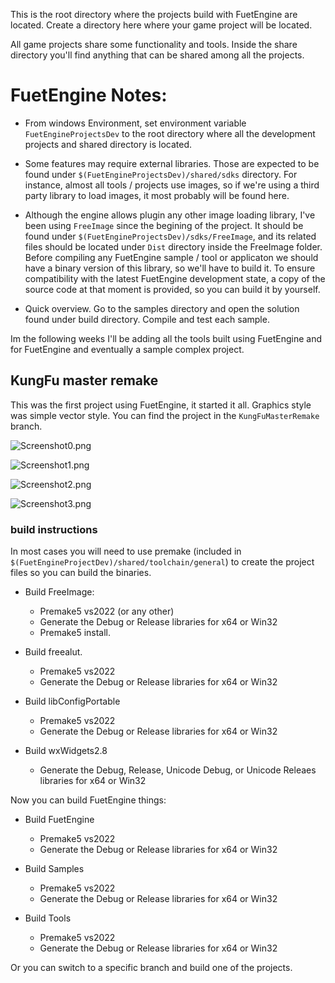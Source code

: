 This is the root directory where the projects build with FuetEngine are located.
Create a directory here where your game project will be located.

All game projects share some functionality and tools. Inside the share directory you'll find anything that can be shared among all the projects.

# FuetEngine Notes:

- From windows Environment, set environment variable ```FuetEngineProjectsDev``` to the root directory where all the development projects and shared directory is located.

- Some features may require external libraries. Those are expected to be found under 
```$(FuetEngineProjectsDev)/shared/sdks``` directory. For instance, almost all tools / projects use images, so if we're using a third party library to load images, it most probably will be found here.

- Although the engine allows plugin any other image loading library, I've been using ```FreeImage``` since the begining of the project. It should be found under ```$(FuetEngineProjectsDev)/sdks/FreeImage```, and its related files should be located under ```Dist``` directory inside the FreeImage folder. Before compiling any FuetEngine sample / tool or applicaton we should have a binary version of this library, so we'll have to build it. To ensure compatibility with the latest FuetEngine development state, a copy of the source code at that moment is provided, so you can build it by yourself.

- Quick overview. Go to the samples directory and open the solution found under build directory. Compile and test each sample.

Im the following weeks I'll be adding all the tools built using FuetEngine and for FuetEngine and eventually a sample complex project.

## KungFu master remake
This was the first project using FuetEngine, it started it all. Graphics style was simple vector style. You can find the project in the ```KungFuMasterRemake``` branch.

![Screenshot0.png](https://raw.githubusercontent.com/D0ct0rDave/FuetEngineProjects/refs/heads/main/repoimages/Kungfu_Master_Remake.jpg)

![Screenshot1.png](https://raw.githubusercontent.com/D0ct0rDave/FuetEngineProjects/refs/heads/main/repoimages/Kungfu_Master_Remake_2.jpg)

![Screenshot2.png](https://raw.githubusercontent.com/D0ct0rDave/FuetEngineProjects/refs/heads/main/repoimages/Kungfu_Master_Remake_3.jpg)

![Screenshot3.png](https://raw.githubusercontent.com/D0ct0rDave/FuetEngineProjects/refs/heads/main/repoimages/Kungfu_Master_Remake_4.jpg)


### build instructions
In most cases you will need to use premake (included in ```$(FuetEngineProjectDev)/shared/toolchain/general```) to create the project files so you can build the binaries.

- Build FreeImage:
  - Premake5 vs2022 (or any other)
  - Generate the Debug or Release libraries for x64 or Win32
  - Premake5 install. 
    
- Build freealut.
  - Premake5 vs2022
  - Generate the Debug or Release libraries for x64 or Win32

- Build libConfigPortable
  - Premake5 vs2022
  - Generate the Debug or Release libraries for x64 or Win32

- Build wxWidgets2.8
  - Generate the Debug, Release, Unicode Debug, or Unicode Releaes libraries for x64 or Win32

Now you can build FuetEngine things:

- Build FuetEngine
  - Premake5 vs2022
  - Generate the Debug or Release libraries for x64 or Win32

- Build Samples
  - Premake5 vs2022
  - Generate the Debug or Release libraries for x64 or Win32

- Build Tools
  - Premake5 vs2022
  - Generate the Debug or Release libraries for x64 or Win32

Or you can switch to a specific branch and build one of the projects.
